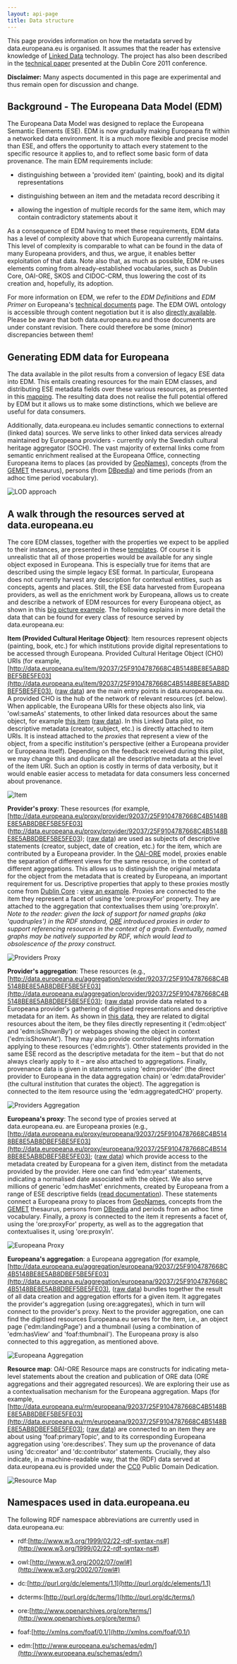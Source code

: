 ```yaml
---
layout: api-page
title: Data structure
---
```


This page provides information on how the metadata served by data.europeana.eu is organised. It assumes that the reader has extensive knowledge of [Linked Data](http://linkeddata.org/) technology. The project has also been described in the [technical paper](http://dcevents.dublincore.org/index.php/IntConf/dc-2011/paper/view/55) presented at the Dublin Core 2011 conference.

**Disclaimer:** Many aspects documented in this page are experimental and thus remain open for discussion and change. 

## Background - The Europeana Data Model (EDM)

The Europeana Data Model was designed to replace the Europeana Semantic Elements (ESE). EDM is now gradually making Europeana fit within a networked data environment. It is a much more flexible and precise model than ESE, and offers the opportunity to attach every statement to the specific resource it applies to, and to reflect some basic form of data provenance. The main EDM requirements include:

* distinguishing between a &#39;provided item&#39; (painting, book) and its digital representations
	
* distinguishing between an item and the metadata record describing it

* allowing the ingestion of multiple records for the same item, which may contain contradictory statements about it

As a consequence of EDM having to meet these requirements, EDM data has a level of complexity above that which Europeana currently maintains. This level of complexity is comparable to what can be found in the data of many Europeana providers, and thus, we argue, it enables better exploitation of that data. Note also that, as much as possible, EDM re-uses elements coming from already-established vocabularies, such as Dublin Core, OAI-ORE, SKOS and CIDOC-CRM, thus lowering the cost of its creation and, hopefully, its adoption.</p>

For more information on EDM, we refer to the *EDM Definitions* and *EDM Primer* on Europeana&#39;s [technical documents](http://pro.europeana.eu/edm-documentation) page. The EDM OWL ontology is accessible through content negotiation but it is also [directly available](https://github.com/europeana/corelib/blob/master/corelib-solr-definitions/src/main/resources/eu/rdf/edm.owl). Please be aware that both data.europeana.eu and those documents are under constant revision. There could therefore be some (minor) discrepancies between them!

## Generating EDM data for Europeana

The data available in the pilot results from a conversion of legacy ESE data into EDM. This entails creating resources for the main EDM classes, and distributing ESE metadata fields over these various resources, as presented in this [mapping](http://europeanalabs.eu/wiki/EDMPrototypingTask15). The resulting data does not realise the full potential offered by EDM but it allows us to make some distinctions, which we believe are useful for data consumers.

Additionally, data.europeana.eu includes semantic connections to external (linked data) sources. We serve links to other linked data services already maintained by Europeana providers - currently only the Swedish cultural heritage aggregator (SOCH). The vast majority of external links come from semantic enrichment realised at the Europeana Office, connecting Europeana items to places (as provided by [GeoNames](http://geonames.org)), concepts (from the [GEMET](http://www.eionet.europa.eu/gemet) thesaurus), persons (from [DBpedia](http://dbpedia.org)) and time periods (from an adhoc time period vocabulary).

![LOD approach](/img/api/Linked-Open-Data/lod_approach.png)

## A walk through the resources served at data.europeana.eu
The core EDM classes, together with the properties we expect to be applied to their instances, are presented in these [templates](http://europeanalabs.eu/wiki/EDMObjectTemplatesEuropeana). Of course it is unrealistic that all of those properties would be available for any single object exposed in Europeana. This is especially true for items that are described using the simple legacy ESE format. In particular, Europeana does not currently harvest any description for contextual entities, such as concepts, agents and places. Still, the ESE data harvested from Europeana providers, as well as the enrichment work by Europeana, allows us to create and describe a network of EDM resources for every Europeana object, as shown in this [big picture example](http://www.few.vu.nl/~aisaac/edm/ese2edm_mapping.png). The following explains in more detail the data that can be found for every class of resource served by data.europeana.eu:

**Item (Provided Cultural Heritage Object)**: Item resources represent objects (painting, book, etc.) for which institutions provide digital representations to be accessed through Europeana. Provided Cultural Heritage Object (CHO) URIs (for example,  [http://data.europeana.eu/item/92037/25F9104787668C4B5148BE8E5AB8DBEF5BE5FE03](http://data.europeana.eu/item/92037/25F9104787668C4B5148BE8E5AB8DBEF5BE5FE03), ([raw data](http://www.w3.org/RDF/Validator/ARPServlet?URI=http%3A%2F%2Fdata.europeana.eu%2Fdata%2Fitem%2F92037%2F25F9104787668C4B5148BE8E5AB8DBEF5BE5FE03)) are the main entry points in data.europeana.eu. A provided CHO is the hub of the network of relevant resources (cf. below). When applicable, the Europeana URIs for these objects also link, via &#39;owl:sameAs&#39; statements, to other linked data resources about the same object, for example&nbsp;[this item](http://data.europeana.eu/item/91622/1BF8BC466E65367929379C83FC639F27961ACD18) ([raw data](http://www.w3.org/RDF/Validator/ARPServlet?URI=http%3A%2F%2Fdata.europeana.eu%2Fdata%2Fitem%2F91622%2F1BF8BC466E65367929379C83FC639F27961ACD18)). In this Linked Data pilot, no descriptive metadata (creator, subject, etc.) is directly attached to item URIs. It is instead attached to the *proxies* that represent a view of the object, from a specific institution&#39;s perspective (either a Europeana provider or Europeana itself). Depending on the feedback received during this pilot, we may change this and duplicate all the descriptive metadata at the level of the item URI. Such an option is costly in terms of data verbosity, but it would enable easier access to metadata for data consumers less concerned about provenance.

![Item](/img/api/Linked-Open-Data/City-Item.png)

**Provider&#39;s proxy**: These resources (for example, [http://data.europeana.eu/proxy/provider/92037/25F9104787668C4B5148BE8E5AB8DBEF5BE5FE03] (http://data.europeana.eu/proxy/provider/92037/25F9104787668C4B5148BE8E5AB8DBEF5BE5FE03); ([raw data](http://www.w3.org/RDF/Validator/ARPServlet?URI=http%3A%2F%2Fdata.europeana.eu%2Fdata%2Fproxy%2Fprovider%2F92037%2F25F9104787668C4B5148BE8E5AB8DBEF5BE5FE03)) are used as subjects of descriptive statements (creator, subject, date of creation, etc.) for the item, which are contributed by a Europeana provider. In the [OAI-ORE](http://www.openarchives.org/ore/) model, proxies enable the separation of different views for the same resource, in the context of different aggregations. This allows us to distinguish the original metadata for the object from the metadata that is created by Europeana, an important requirement for us. Descriptive properties that apply to these proxies mostly come from [Dublin Core](http://dublincore.org/) : [view an example](http://data.europeana.eu/data/proxy/provider/92037/25F9104787668C4B5148BE8E5AB8DBEF5BE5FE03). Proxies are connected to the item they represent a facet of using the &#39;ore:proxyFor&#39; property. They are attached to the aggregation that contextualises them using &#39;ore:proxyIn&#39;. *Note to the reader: given the lack of support for named graphs (aka &#39;quadruples&#39;) in the RDF standard, [ORE](http://www.openarchives.org/ore/) introduced proxies in order to support referencing resources in the context of a graph. Eventually, named graphs may be natively supported by RDF, which would lead to obsolescence of the proxy construct.*

![Providers Proxy](/img/api/Linked-Open-Data/City-ProvidersProxy.png)

**Provider&#39;s aggregation**: These resources (e.g., [http://data.europeana.eu/aggregation/provider/92037/25F9104787668C4B5148BE8E5AB8DBEF5BE5FE03](http://data.europeana.eu/aggregation/provider/92037/25F9104787668C4B5148BE8E5AB8DBEF5BE5FE03); ([raw data](http://www.w3.org/RDF/Validator/ARPServlet?URI=http%3A%2F%2Fdata.europeana.eu%2Fdata%2Faggregation%2Fprovider%2F92037%2F25F9104787668C4B5148BE8E5AB8DBEF5BE5FE03)) provide data related to a Europeana provider&#39;s gathering of digitised representations and descriptive metadata for an item. As shown in [this data](http://data.europeana.eu/data/aggregation/provider/92037/25F9104787668C4B5148BE8E5AB8DBEF5BE5FE03), they are related to digital resources about the item, be they files directly representing it (&#39;edm:object&#39; and &#39;edm:isShownBy&#39;) or webpages showing the object in context (&#39;edm:isShownAt&#39;). They may also provide controlled rights information applying to these resources (&#39;edm:rights&#39;). Other statements provided in the same ESE record as the descriptive metadata for the item &ndash; but that do not always clearly apply to it &ndash; are also attached to aggregations. Finally, provenance data is given in statements using &#39;edm:provider&#39; (the direct provider to Europeana in the data aggregation chain) or &#39;edm:dataProvider&#39; (the cultural institution that curates the object). The aggregation is connected to the item resource using the &#39;edm:aggregatedCHO&#39; property.

![Providers Aggregation](/img/api/Linked-Open-Data/City-ProvidersAggregation.png)

**Europeana&#39;s proxy**: The second type of proxies served at data.europeana.eu. are Europeana proxies (e.g., [http://data.europeana.eu/proxy/europeana/92037/25F9104787668C4B5148BE8E5AB8DBEF5BE5FE03](http://data.europeana.eu/proxy/europeana/92037/25F9104787668C4B5148BE8E5AB8DBEF5BE5FE03); ([raw data](http://www.w3.org/RDF/Validator/ARPServlet?URI=http%3A%2F%2Fdata.europeana.eu%2Fdata%2Fproxy%2Feuropeana%2F92037%2F25F9104787668C4B5148BE8E5AB8DBEF5BE5FE03)) which provide access to the metadata created by Europeana for a given item, distinct from the metadata provided by the provider. Here one can find &#39;edm:year&#39; statements, indicating a normalised date associated with the object. We also serve millions of generic &#39;edm:hasMet&#39; enrichments, created by Europeana from a range of ESE descriptive fields ([read documentation](http://europeanalabs.eu/wiki/EDMPrototypingTask21#RelevantWorkdone:EuropeanaOffice)). These statements connect a Europeana proxy to places from [GeoNames](http://geonames.org/), concepts from the [GEMET](http://www.eionet.europa.eu/gemet) thesaurus, persons from [DBpedia](http://dbpedia.org) and periods from an adhoc time vocabulary. Finally, a proxy is connected to the item it represents a facet of, using the &#39;ore:proxyFor&#39; property, as well as to the aggregation</a> that contextualises it, using &#39;ore:proxyIn&#39;.

![Europeana Proxy](/img/api/Linked-Open-Data/City-EuropeanaProxy.png)

**Europeana&#39;s aggregation**: a Europeana aggregation (for example, [http://data.europeana.eu/aggregation/europeana/92037/25F9104787668C4B5148BE8E5AB8DBEF5BE5FE03](http://data.europeana.eu/aggregation/europeana/92037/25F9104787668C4B5148BE8E5AB8DBEF5BE5FE03), ([raw data](http://www.w3.org/RDF/Validator/ARPServlet?URI=http%3A%2F%2Fdata.europeana.eu%2Fdata%2Faggregation%2Feuropeana%2F92037%2F25F9104787668C4B5148BE8E5AB8DBEF5BE5FE03)) bundles together the result of all data creation and aggregation efforts for a given item. It aggregates the provider&#39;s aggregation (using ore:aggregates), which in turn will connect to the provider&#39;s proxy. Next to the provider aggregation, one can find the digitised resources Europeana.eu serves for the item, i.e., an object page (&#39;edm:landingPage&#39;) and a thumbnail (using a combination of &#39;edm:hasView&#39; and &#39;foaf:thumbnail&#39;). The Europeana proxy is also connected to this aggregation, as mentioned above.

![Europeana Aggregation](/img/api/Linked-Open-Data/City-EuropeanaAggregation.png)

**Resource map**: OAI-ORE Resource maps are constructs for indicating meta-level statements about the creation and publication of ORE data (ORE aggregations and their aggregated resources). We are exploring their use as a contextualisation mechanism for the Europeana aggregation. Maps (for example, [http://data.europeana.eu/rm/europeana/92037/25F9104787668C4B5148BE8E5AB8DBEF5BE5FE03](http://data.europeana.eu/rm/europeana/92037/25F9104787668C4B5148BE8E5AB8DBEF5BE5FE03); ([raw data](http://www.w3.org/RDF/Validator/ARPServlet?URI=http%3A%2F%2Fdata.europeana.eu%2Frm%2Feuropeana%2F92037%2F25F9104787668C4B5148BE8E5AB8DBEF5BE5FE03)) are connected to an item they are about using &#39;foaf:primaryTopic&#39;, and to its corresponding Europeana aggregation using &#39;ore:describes&#39;. They sum up the provenance of data using &#39;dc:creator&#39; and &#39;dc:contributor&#39; statements. Crucially, they also indicate, in a machine-readable way, that the (RDF) data served at data.europeana.eu is provided under the [CC0](http://creativecommons.org/publicdomain/zero/1.0/)&nbsp;Public Domain Dedication.

![Resource Map](/img/api/Linked-Open-Data/City-ResourceMap.png)

## Namespaces used in data.europeana.eu

The following RDF namespace abbreviations are currently used in data.europeana.eu:

* rdf:[http://www.w3.org/1999/02/22-rdf-syntax-ns#](http://www.w3.org/1999/02/22-rdf-syntax-ns#)

* owl:[http://www.w3.org/2002/07/owl#](http://www.w3.org/2002/07/owl#)
 
* dc:[http://purl.org/dc/elements/1.1](http://purl.org/dc/elements/1.1)
	
* dcterms:[http://purl.org/dc/terms/](http://purl.org/dc/terms/)

* ore:[http://www.openarchives.org/ore/terms/](http://www.openarchives.org/ore/terms/)
	
* foaf:[http://xmlns.com/foaf/0.1/](http://xmlns.com/foaf/0.1/)

* edm:[http://www.europeana.eu/schemas/edm/](http://www.europeana.eu/schemas/edm/)






